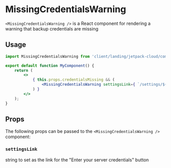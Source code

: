 # MissingCredentialsWarning

`<MissingCredentialsWarning />` is a React component for rendering a warning that backup credentials are missing

## Usage

```jsx
import MissingCredentialsWarning from 'client/landing/jetpack-cloud/components/missing-credentials';

export default function MyComponent() {
	return (
		<>
			{ this.props.credentialsMissing && (
				<MissingCredentialsWarning settingsLink={ `/settings/${ siteSlug }` } />
			) }
		</>
	);
}
```

## Props

The following props can be passed to the `<MissingCredentialsWarning />` component:

### `settingsLink`

string to set as the link for the "Enter your server credentials" button

